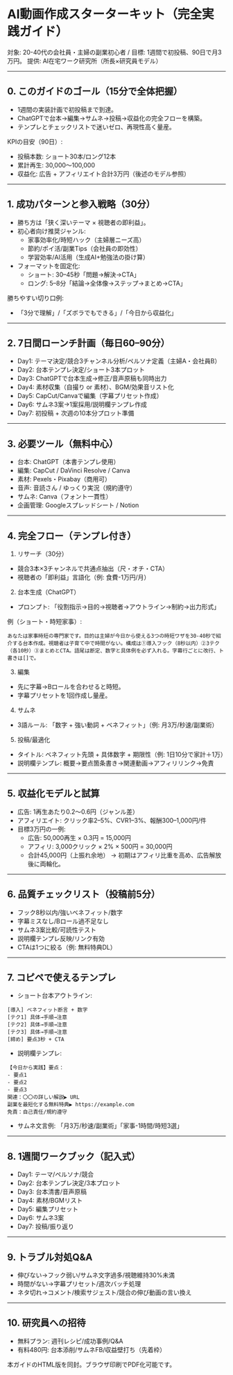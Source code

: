 # AI動画作成スターターキット（完全実践ガイド）

対象: 20-40代の会社員・主婦の副業初心者 / 目標: 1週間で初投稿、90日で月3万円。
提供: AI在宅ワーク研究所（所長×研究員モデル）

---

## 0. このガイドのゴール（15分で全体把握）
- 1週間の実装計画で初投稿まで到達。
- ChatGPTで台本→編集→サムネ→投稿→収益化の完全フローを構築。
- テンプレとチェックリストで迷いゼロ、再現性高く量産。

KPIの目安（90日）:
- 投稿本数: ショート30本/ロング12本
- 累計再生: 30,000〜100,000
- 収益化: 広告 + アフィリエイト合計3万円（後述のモデル参照）

---

## 1. 成功パターンと参入戦略（30分）
- 勝ち方は「狭く深いテーマ × 視聴者の即利益」。
- 初心者向け推奨ジャンル:
  - 家事効率化/時短ハック（主婦層ニーズ高）
  - 節約/ポイ活/副業Tips（会社員の即効性）
  - 学習効率/AI活用（生成AI+勉強法の掛け算）
- フォーマットを固定化: 
  - ショート: 30–45秒「問題→解決→CTA」
  - ロング: 5–8分「結論→全体像→ステップ→まとめ→CTA」

勝ちやすい切り口例:
- 「3分で理解」/「ズボラでもできる」/「今日から収益化」

---

## 2. 7日間ローンチ計画（毎日60–90分）
- Day1: テーマ決定/競合3チャンネル分析/ペルソナ定義（主婦A・会社員B）
- Day2: 台本テンプレ決定/ショート3本プロット
- Day3: ChatGPTで台本生成→修正/音声原稿も同時出力
- Day4: 素材収集（自撮り or 素材）、BGM/効果音リスト化
- Day5: CapCut/Canvaで編集（字幕プリセット作成）
- Day6: サムネ3案→1案採用/説明欄テンプレ作成
- Day7: 初投稿 + 次週の10本分プロット準備

---

## 3. 必要ツール（無料中心）
- 台本: ChatGPT（本書テンプレ使用）
- 編集: CapCut / DaVinci Resolve / Canva
- 素材: Pexels・Pixabay（商用可）
- 音声: 音読さん / ゆっくり実況（規約遵守）
- サムネ: Canva（フォント一貫性）
- 企画管理: Googleスプレッドシート / Notion

---

## 4. 完全フロー（テンプレ付き）
1) リサーチ（30分）
- 競合3本×3チャンネルで共通点抽出（尺・オチ・CTA）
- 視聴者の「即利益」言語化（例: 食費-1万円/月）

2) 台本生成（ChatGPT）
- プロンプト: 「役割指示→目的→視聴者→アウトライン→制約→出力形式」

例（ショート・時短家事）:
```
あなたは家事時短の専門家です。目的は主婦が今日から使える3つの時短ワザを30-40秒で紹介する台本作成。視聴者は子育て中で時間がない。構成は①導入フック（8秒以内）②3テク（各10秒）③まとめとCTA。語尾は断定、数字と具体例を必ず入れる。字幕行ごとに改行、ト書きは[]で。
```

3) 編集
- 先に字幕→Bロールを合わせると時短。
- 字幕プリセットを1回作成し量産。

4) サムネ
- 3語ルール: 「数字 + 強い動詞 + ベネフィット」（例: 月3万/秒速/副業術）

5) 投稿/最適化
- タイトル: ベネフィット先頭 + 具体数字 + 期限性（例: 1日10分で家計＋1万）
- 説明欄テンプレ: 概要→要点箇条書き→関連動画→アフィリリンク→免責

---

## 5. 収益化モデルと試算
- 広告: 1再生あたり0.2〜0.6円（ジャンル差）
- アフィリエイト: クリック率2–5%、CVR1–3%、報酬300–1,000円/件
- 目標3万円の一例:
  - 広告: 50,000再生 × 0.3円 = 15,000円
  - アフィリ: 3,000クリック × 2% × 500円 = 30,000円
  - 合計45,000円（上振れ余地）
→ 初期はアフィリ比重を高め、広告解放後に両輪化。

---

## 6. 品質チェックリスト（投稿前5分）
- フック8秒以内/強いベネフィット/数字
- 字幕ミスなし/Bロール過不足なし
- サムネ3案比較/可読性テスト
- 説明欄テンプレ反映/リンク有効
- CTAは1つに絞る（例: 無料特典DL）

---

## 7. コピペで使えるテンプレ
- ショート台本アウトライン:
```
[導入] ベネフィット断言 + 数字
[テク1] 具体→手順→注意
[テク2] 具体→手順→注意
[テク3] 具体→手順→注意
[締め] 要点3秒 + CTA
```
- 説明欄テンプレ:
```
【今日から実践】要点：
- 要点1
- 要点2
- 要点3
関連：〇〇の詳しい解説▶ URL
副業を最短化する無料特典▶ https://example.com
免責：自己責任/規約遵守
```
- サムネ文言例: 「月3万/秒速/副業術」「家事-1時間/時短3選」

---

## 8. 1週間ワークブック（記入式）
- Day1: テーマ/ペルソナ/競合
- Day2: 台本テンプレ決定/3本プロット
- Day3: 台本清書/音声原稿
- Day4: 素材/BGMリスト
- Day5: 編集プリセット
- Day6: サムネ3案
- Day7: 投稿/振り返り

---

## 9. トラブル対処Q&A
- 伸びない→フック弱い/サムネ文字過多/視聴維持30%未満
- 時間がない→字幕プリセット/週次バッチ処理
- ネタ切れ→コメント/検索サジェスト/競合の伸び動画の言い換え

---

## 10. 研究員への招待
- 無料プラン: 週刊レシピ/成功事例/Q&A
- 有料480円: 台本添削/サムネFB/収益壁打ち（先着枠）

本ガイドのHTML版を同封。ブラウザ印刷でPDF化可能です。
